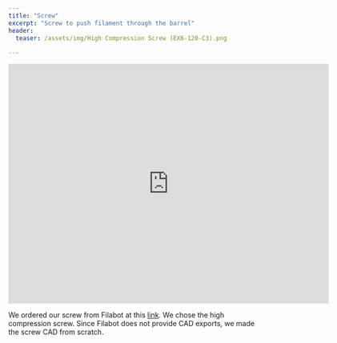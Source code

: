 ```yaml
---
title: "Screw"
excerpt: "Screw to push filament through the barrel"
header:
  teaser: /assets/img/High Compression Screw (EX6-120-C3).png
  
---
```


<iframe src="https://myhub.autodesk360.com/ue2fc2baa/shares/public/SH512d4QTec90decfa6e5537ee3cc0eaec4d?mode=embed" width="640" height="480" allowfullscreen="true" webkitallowfullscreen="true" mozallowfullscreen="true"  frameborder="0"></iframe>

We ordered our screw from Filabot at this [link](https://www.filabot.com/products/ex6-extruder-screws). We chose the high compression screw. Since Filabot does not provide CAD exports, we made the screw CAD from scratch.
